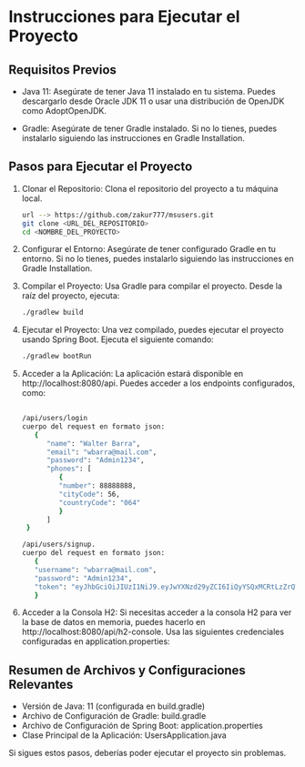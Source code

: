 # Instrucciones para Ejecutar el Proyecto

## Requisitos Previos

- Java 11: Asegúrate de tener Java 11 instalado en tu sistema. Puedes descargarlo desde Oracle JDK 11 o usar una distribución de OpenJDK como AdoptOpenJDK.

- Gradle: Asegúrate de tener Gradle instalado. Si no lo tienes, puedes instalarlo siguiendo las instrucciones en Gradle Installation.

## Pasos para Ejecutar el Proyecto

1. Clonar el Repositorio: Clona el repositorio del proyecto a tu máquina local.

   ```bash
   url --> https://github.com/zakur777/msusers.git
   git clone <URL_DEL_REPOSITORIO>
   cd <NOMBRE_DEL_PROYECTO>
   ```

2. Configurar el Entorno: Asegúrate de tener configurado Gradle en tu entorno. Si no lo tienes, puedes instalarlo siguiendo las instrucciones en Gradle Installation.

3. Compilar el Proyecto: Usa Gradle para compilar el proyecto. Desde la raíz del proyecto, ejecuta:

   ```bash
   ./gradlew build
   ```

4. Ejecutar el Proyecto: Una vez compilado, puedes ejecutar el proyecto usando Spring Boot. Ejecuta el siguiente comando:

   ```bash
   ./gradlew bootRun
   ```

5. Acceder a la Aplicación: La aplicación estará disponible en http://localhost:8080/api. Puedes acceder a los endpoints configurados, como:

   ```bash
         
   /api/users/login 
   cuerpo del request en formato json:
      {
         "name": "Walter Barra",
         "email": "wbarra@mail.com",
         "password": "Admin1234",
         "phones": [
            {
            "number": 88888888,
            "cityCode": 56,
            "countryCode": "064"
            }
         ]
    }
   ```
            
   ```bash
   /api/users/signup.
   cuerpo del request en formato json:
      {
      "username": "wbarra@mail.com",
      "password": "Admin1234",
      "token": "eyJhbGciOiJIUzI1NiJ9.eyJwYXNzd29yZCI6IiQyYSQxMCRtLzZrQWVWV3pBVkF2MnBkVEdFNmFlelRFbmtqbGZpOTFReGRYSTZCY2U4NDROek1BZVouTyIsInJvbGUiOiJVU0VSIiwidGVzdCI6InZhbHVlLXRlc3QiLCJzdWIiOiJ3YmFycmFAbWFpbC5jb20iLCJpYXQiOjE3Mjg1MzY3MTUsImV4cCI6MTcyODU1NDcxNX0.T_V96k5-gZ5SqJJEGWb2y3GW3_-Go2w8jodxNpMfvlM"
      }
   
   ```

6. Acceder a la Consola H2: Si necesitas acceder a la consola H2 para ver la base de datos en memoria, puedes hacerlo en http://localhost:8080/api/h2-console. Usa las siguientes credenciales configuradas en application.properties:

## Resumen de Archivos y Configuraciones Relevantes

- Versión de Java: 11 (configurada en build.gradle)
- Archivo de Configuración de Gradle: build.gradle
- Archivo de Configuración de Spring Boot: application.properties
- Clase Principal de la Aplicación: UsersApplication.java

Si sigues estos pasos, deberías poder ejecutar el proyecto sin problemas.
